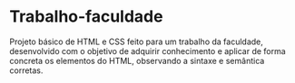 # Trabalho-faculdade
Projeto básico de HTML e CSS feito para um trabalho da faculdade, desenvolvido com o objetivo de adquirir conhecimento e aplicar de forma concreta os elementos do HTML, observando a sintaxe e semântica corretas.
